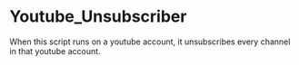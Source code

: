 # Youtube_Unsubscriber

When this script runs on a youtube account, it unsubscribes every channel in that youtube account.
